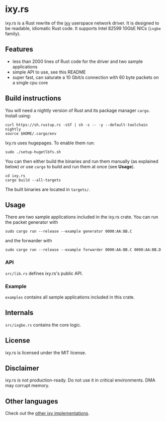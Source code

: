 # ixy.rs

ixy.rs is a Rust rewrite of the [ixy](https://github.com/emmericp/ixy) userspace network driver.
It is designed to be readable, idiomatic Rust code.
It supports Intel 82599 10GbE NICs (`ixgbe` family).

## Features

* less than 2000 lines of Rust code for the driver and two sample applications
* simple API to use, see this README
* super fast, can saturate a 10 Gbit/s connection with 60 byte packets on a single cpu core

## Build instructions

You will need a nightly version of Rust and its package manager `cargo`.
Install using:

```
curl https://sh.rustup.rs -sSf | sh -s -- -y --default-toolchain nightly
source $HOME/.cargo/env
```

Ixy.rs uses hugepages. To enable them run:

```
sudo ./setup-hugetlbfs.sh
```

You can then either build the binaries and run them manually (as explained below) or use `cargo` to build and run them at once (see **Usage**).

```
cd ixy.rs
cargo build --all-targets
```

The built binaries are located in `targets/`.

## Usage

There are two sample applications included in the ixy.rs crate.
You can run the packet generator with

```
sudo cargo run --release --example generator 0000:AA:BB.C 
```

and the forwarder with

```
sudo cargo run --release --example forwarder 0000:AA:BB.C 0000:AA:BB.D
```

### API

`src/lib.rs` defines ixy.rs's public API.

### Example

`examples` contains all sample applications included in this crate.

## Internals

`src/ixgbe.rs` contains the core logic.

## License

ixy.rs is licensed under the MIT license.

## Disclaimer

ixy.rs is not production-ready.
Do not use it in critical environments.
DMA may corrupt memory.

## Other languages

Check out the [other ixy implementations](https://github.com/ixy-languages).
